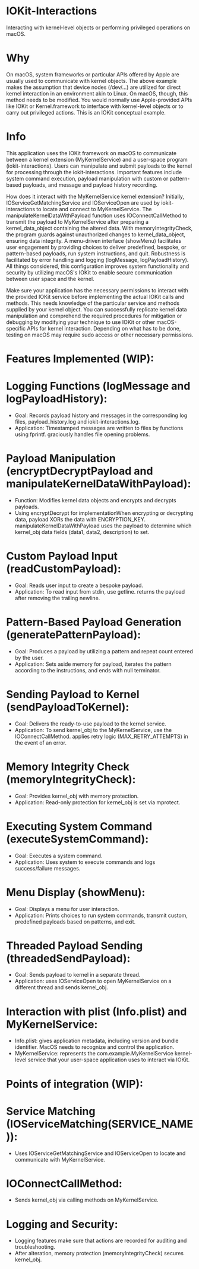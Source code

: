 #  IOKit-Interactions

Interacting with kernel-level objects or performing privileged operations on macOS.

#  Why

On macOS, system frameworks or particular APIs offered by Apple are usually used to communicate with kernel objects. The above example makes the assumption that device nodes (/dev/...) are utilized for direct kernel interaction in an environment akin to Linux. On macOS, though, this method needs to be modified. You would normally use Apple-provided APIs like IOKit or Kernel.framework to interface with kernel-level objects or to carry out privileged actions. This is an IOKit conceptual example.

#  Info

This application uses the IOKit framework on macOS to communicate between a kernel extension (MyKernelService) and a user-space program (iokit-interactions). Users can manipulate and submit payloads to the kernel for processing through the iokit-interactions. Important features include system command execution, payload manipulation with custom or pattern-based payloads, and message and payload history recording.

How does it interact with the MyKernelService kernel extension? Initially, IOServiceGetMatchingService and IOServiceOpen are used by iokit-interactions to locate and connect to MyKernelService. The manipulateKernelDataWithPayload function uses IOConnectCallMethod to transmit the payload to MyKernelService after preparing a kernel_data_object containing the altered data. With memoryIntegrityCheck, the program guards against unauthorized changes to kernel_data_object, ensuring data integrity. A menu-driven interface (showMenu) facilitates user engagement by providing choices to deliver predefined, bespoke, or pattern-based payloads, run system instructions, and quit. Robustness is facilitated by error handling and logging (logMessage, logPayloadHistory). All things considered, this configuration improves system functionality and security by utilizing macOS's IOKit to enable secure communication between user space and the kernel.

Make sure your application has the necessary permissions to interact with the provided IOKit service before implementing the actual IOKit calls and methods. This needs knowledge of the particular service and methods supplied by your kernel object. You can successfully replicate kernel data manipulation and comprehend the required procedures for mitigation or debugging by modifying your technique to use IOKit or other macOS-specific APIs for kernel interaction. Depending on what has to be done, testing on macOS may require sudo access or other necessary permissions.

#  Features Implemented (WIP):

# Logging Functions (logMessage and logPayloadHistory):
* Goal: Records payload history and messages in the corresponding log files, payload_history.log and iokit-interactions.log.
* Application: Timestamped messages are written to files by functions using fprintf. graciously handles file opening problems.
# Payload Manipulation (encryptDecryptPayload and manipulateKernelDataWithPayload):
* Function: Modifies kernel data objects and encrypts and decrypts payloads.
* Using encryptDecrypt for implementationWhen encrypting or decrypting data, payload XORs the data with ENCRYPTION_KEY. manipulateKernelDataWithPayload uses the payload to determine which kernel_obj data fields (data1, data2, description) to set.
# Custom Payload Input (readCustomPayload):
* Goal: Reads user input to create a bespoke payload.
* Application: To read input from stdin, use getline. returns the payload after removing the trailing newline.
# Pattern-Based Payload Generation (generatePatternPayload):
* Goal: Produces a payload by utilizing a pattern and repeat count entered by the user.
* Application: Sets aside memory for payload, iterates the pattern according to the instructions, and ends with null terminator.
# Sending Payload to Kernel (sendPayloadToKernel):
* Goal: Delivers the ready-to-use payload to the kernel service.
* Application: To send kernel_obj to the MyKernelService, use the IOConnectCallMethod. applies retry logic (MAX_RETRY_ATTEMPTS) in the event of an error.
# Memory Integrity Check (memoryIntegrityCheck):
* Goal: Provides kernel_obj with memory protection.
* Application: Read-only protection for kernel_obj is set via mprotect.
# Executing System Command (executeSystemCommand):
* Goal: Executes a system command.
* Application: Uses system to execute commands and logs success/failure messages.
# Menu Display (showMenu):
* Goal: Displays a menu for user interaction.
* Application: Prints choices to run system commands, transmit custom, predefined payloads based on patterns, and exit.
# Threaded Payload Sending (threadedSendPayload):
* Goal: Sends payload to kernel in a separate thread.
* Application: uses IOServiceOpen to open MyKernelService on a different thread and sends kernel_obj.
# Interaction with plist (Info.plist) and MyKernelService:
* Info.plist: gives application metadata, including version and bundle identifier. MacOS needs to recognize and control the application.
* MyKernelService: represents the com.example.MyKernelService kernel-level service that your user-space application uses to interact via IOKit.

# Points of integration (WIP):

# Service Matching (IOServiceMatching(SERVICE_NAME)):
* Uses IOServiceGetMatchingService and IOServiceOpen to locate and communicate with MyKernelService.
# IOConnectCallMethod:
* Sends kernel_obj via calling methods on MyKernelService.
# Logging and Security:
* Logging features make sure that actions are recorded for auditing and troubleshooting.
* After alteration, memory protection (memoryIntegrityCheck) secures kernel_obj.




